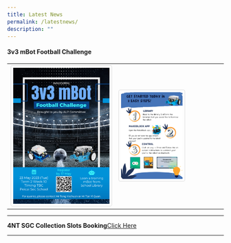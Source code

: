 ```yaml
---
title: Latest News
permalink: /latestnews/
description: ""
---
```

<style>
img {
  border: 1px solid #ddd;
  border-radius: 4px;
  padding: 5px;
  width: 150px;
}
img:hover {
  box-shadow: 0 0 2px 1px rgba(0, 140, 186, 0.5);
}
</style>
<h4><strong>3v3 mBot Football Challenge</strong></h4>
<table>
<tbody>
<tr>
<th><a href="/images/3v3 mbot football challenge.png" target="_blank" rel="noreferrer noopener"><img style="width: 94%;" src="/images/3v3 mbot football challenge.png"></a><br></th>
<td><a href="/images/mbot 3v3 poster.jpg" target="_blank" rel="noreferrer noopener"><img style="width: 60%;" src="/images/mbot 3v3 poster.jpg"><br></a></td>
</tr></tbody>
</table>
<hr>
	
<b>4NT SGC Collection Slots Booking</b><a href="https://docs.google.com/forms/d/e/1FAIpQLSf30HhoPsCMq1RTcsKuMk5O2zyfjjJqO9xLUY08kEkrg_JXvQ/viewform" target="_blank" rel="noopener">Click Here</a>
<hr>